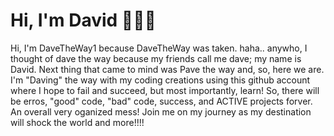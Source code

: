 # Hi, I'm David 👋🏽😁
Hi, I'm DaveTheWay1 because DaveTheWay was taken.
haha.. anywho, I thought of dave the way because my friends call me dave; my name is David. 
Next thing that came to mind was Pave the way and, so, here we are. 
I'm "Daving" the way with my coding creations using this github account where I hope to fail and succeed, but most importantly, learn!
So, there will be erros, "good" code, "bad" code, success, and ACTIVE projects forver.
An overall very oganized mess! Join me on my journey as my destination will shock the world and more!!!!
